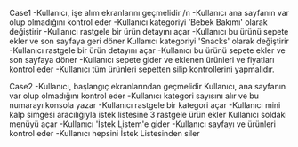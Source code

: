 Case1
-Kullanıcı, işe alım ekranlarını geçmelidir /n
-Kullanıcı ana sayfanın var olup olmadığını kontrol eder
-Kullanıcı kategoriyi 'Bebek Bakımı' olarak değiştirir
-Kullanıcı rastgele bir ürün detayını açar
-Kullanıcı bu ürünü sepete ekler ve son sayfaya geri döner Kullanıcı kategoriyi 'Snacks' olarak değiştirir
-Kullanıcı rastgele bir ürün detayını açar
-Kullanıcı bu ürünü sepete ekler ve son sayfaya döner
-Kullanıcı sepete gider ve eklenen ürünleri ve fiyatları kontrol eder
-Kullanıcı tüm ürünleri sepetten silip kontrollerini yapmalıdır.




Case2
-Kullanıcı, başlangıç ​​ekranlarından geçmelidir Kullanıcı, ana sayfanın var olup olmadığını kontrol eder 
-Kullanıcı kategori sayısını alır ve bu numarayı konsola yazar
-Kullanıcı rastgele bir kategori açar
-Kullanıcı mini kalp simgesi aracılığıyla istek listesine 3 rastgele ürün ekler Kullanıcı soldaki menüyü açar
-Kullanıcı 'İstek Listem'e gider
-Kullanıcı sayfayı ve ürünleri kontrol eder
-Kullanıcı hepsini İstek Listesinden siler
